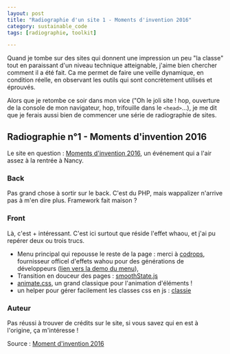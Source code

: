 ```yaml
---
layout: post
title: "Radiographie d'un site 1 - Moments d'invention 2016"
category: sustainable_code
tags: [radiographie, toolkit]

---
```


Quand je tombe sur des sites qui donnent une impression un peu "la classe" tout en paraissant d'un niveau technique atteignable, j'aime bien chercher comment il a été fait. Ca me permet de faire une veille dynamique, en condition réelle, en observant les outils qui sont concrètement utilisés et éprouvés.

<!--more-->

Alors que je retombe ce soir dans mon vice ("Oh le joli site ! hop, ouverture de la console de mon navigateur, hop, trifouille dans le `<head>`...), je me dit que je ferais aussi bien de commencer une série de radiographie de sites.

## Radiographie n°1 - Moments d'invention 2016

Le site en question : [Moments d'invention 2016](http://www.grand-nancy.org/gn/momentsdinvention/intro.php), un événement qui a l'air assez à la rentrée à Nancy.

### Back

Pas grand chose à sortir sur le back. C'est du PHP, mais wappalizer n'arrive pas à m'en dire plus. Framework fait maison ?

### Front

Là, c'est + intéressant. C'est ici surtout que réside l'effet whaou, et j'ai pu repérer deux ou trois trucs.

- Menu principal qui repousse le reste de la page : merci à [codrops](http://tympanus.net/codrops/), fournisseur officel d'effets wahou pour des générations de développeurs ([lien vers la demo du menu](http://tympanus.net/Development/OffCanvasMenuEffects/topexpand.html)),
- Transition en douceur des pages : [smoothState.js](https://github.com/miguel-perez/smoothState.js)
- [animate.css](https://daneden.github.io/animate.css/), un grand classique pour l'animation d'éléments !
- un helper pour gérer facilement les classes css en js : [classie](https://github.com/desandro/classie)

### Auteur

Pas réussi à trouver de crédits sur le site, si vous savez qui en est à l'origine, ça m'intéresse !


Source : [Moment d'invention 2016][source]

[source]: http://www.grand-nancy.org/gn/momentsdinvention/intro.php
